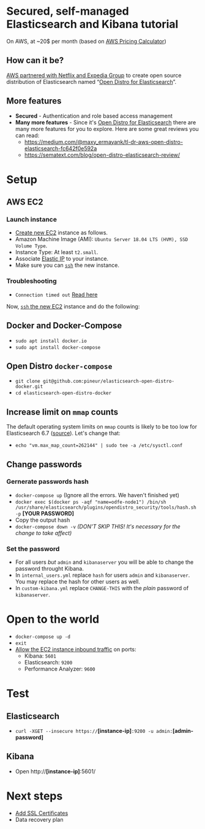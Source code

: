# Secured, self-managed Elasticsearch and Kibana tutorial

On AWS, at ~20$ per month (based on [AWS Pricing Calculator](https://calculator.aws/))

## How can it be?
[AWS partnered with Netflix and Expedia Group](https://aws.amazon.com/blogs/opensource/keeping-open-source-open-open-distro-for-elasticsearch/) to create open source distribution of Elasticsearch named “[Open Distro for Elasticsearch](https://opendistro.github.io/for-elasticsearch/)”.

## More features
* **Secured** - Authentication and role based access management
* **Many more features** - Since it's [Open Distro for Elasticsearch](https://opendistro.github.io/for-elasticsearch/) there are many more features for you to explore. Here are some great reviews you can read:
   * https://medium.com/@maxy_ermayank/tl-dr-aws-open-distro-elasticsearch-fc642f0e592a
   * https://sematext.com/blog/open-distro-elasticsearch-review/

# Setup
## AWS EC2
### Launch instance
* [Create new EC2](https://docs.aws.amazon.com/efs/latest/ug/gs-step-one-create-ec2-resources.html) instance as follows.
* Amazon Machine Image (AMI): `Ubuntu Server 18.04 LTS (HVM), SSD Volume Type`.
* Instance Type: At least `t2.small`.
* Associate [Elastic IP](https://docs.aws.amazon.com/AWSEC2/latest/UserGuide/elastic-ip-addresses-eip.html) to your instance.
* Make sure you can [`ssh`](https://medium.com/@GalarnykMichael/aws-ec2-part-2-ssh-into-ec2-instance-c7879d47b6b2) the new instance.
### Troubleshooting
* `Connection timed out` [Read here ](https://docs.aws.amazon.com/AWSEC2/latest/UserGuide/TroubleshootingInstancesConnecting.html#TroubleshootingInstancesConnectionTimeout)

Now, [`ssh` the new EC2](https://medium.com/@GalarnykMichael/aws-ec2-part-2-ssh-into-ec2-instance-c7879d47b6b2) instance and do the following:

## Docker and Docker-Compose
* `sudo apt install docker.io`
* `sudo apt install docker-compose`
## Open Distro `docker-compose`
* `git clone git@github.com:pineur/elasticsearch-open-distro-docker.git`
* `cd elasticsearch-open-distro-docker`
## Increase limit on `mmap` counts
The default operating system limits on `mmap` counts is likely to be too low for Elasticsearch 6.7 ([source](https://www.elastic.co/guide/en/elasticsearch/reference/current/vm-max-map-count.html)). Let's change that:
* `echo "vm.max_map_count=262144" | sudo tee -a /etc/sysctl.conf`
## Change passwords
### Gernerate passwords hash
* `docker-compose up` (Ignore all the errors. We haven't finished yet)
* `docker exec $(docker ps -aqf "name=odfe-node1") /bin/sh /usr/share/elasticsearch/plugins/opendistro_security/tools/hash.sh -p` **[YOUR PASSWORD]**
* Copy the output hash
* `docker-compose down -v` *(DON'T SKIP THIS! It's necessary for the change to take affect)*
### Set the password
* For all users *but* `admin` and `kibanaserver` you will be able to change the password throught Kibana.
* In `internal_users.yml` replace `hash` for users `admin` and `kibanaserver`. You may replace the hash for other users as well.
* In `custom-kibana.yml` replace `CHANGE-THIS` with the *plain* password of `kibanaserver`.
# Open to the world
* `docker-compose up -d`
* `exit`
* [Allow the EC2 instance inbound traffic](https://docs.aws.amazon.com/AWSEC2/latest/UserGuide/authorizing-access-to-an-instance.html) on ports:
    * Kibana: `5601`
    * Elasticsearch: `9200`
    * Performance Analyzer: `9600`
# Test
## Elasticsearch
* `curl -XGET --insecure https://`**[instance-ip]**`:9200 -u admin:`**[admin-password]**
## Kibana
* Open http://**[instance-ip]**:5601/

# Next steps
* [Add SSL Certificates](https://aws.amazon.com/blogs/opensource/add-ssl-certificates-open-distro-for-elasticsearch/)
* Data recovery plan
